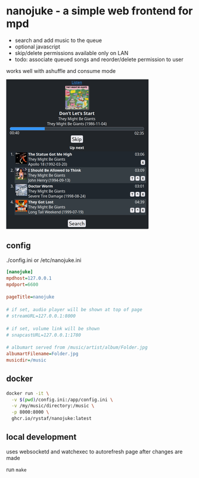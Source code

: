 # nanojuke - a simple web frontend for mpd

- search and add music to the queue
- optional javascript
- skip/delete permissions available only on LAN
- todo: associate queued songs and reorder/delete permission to user

works well with ashuffle and consume mode

![screenshot](https://raw.githubusercontent.com/rystaf/nanojuke/main/scrnsht.png?raw=true)

## config

./config.ini or /etc/nanojuke.ini

```ini
[nanojuke]
mpdhost=127.0.0.1
mpdport=6600

pageTitle=nanojuke

# if set, audio player will be shown at top of page
# streamURL=127.0.0.1:8000

# if set, volume link will be shown
# snapcastURL=127.0.0.1:1780

# albumart served from /music/artist/album/Folder.jpg
albumartFilename=Folder.jpg
musicdir=/music
```

## docker

```bash
docker run -it \
  -v $(pwd)/config.ini:/app/config.ini \
  -v /my/music/directory:/music \
  -p 8000:8000 \
  ghcr.io/rystaf/nanojuke:latest
```

## local development

uses websocketd and watchexec to autorefresh page after changes are made

run `make`
